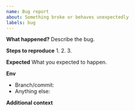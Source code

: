 ```yaml
---
name: Bug report
about: Something broke or behaves unexpectedly
labels: bug
---
```


**What happened?**
Describe the bug.

**Steps to reproduce**
1.
2.
3.

**Expected**
What you expected to happen.

**Env**
- Branch/commit:
- Anything else:

**Additional context**
